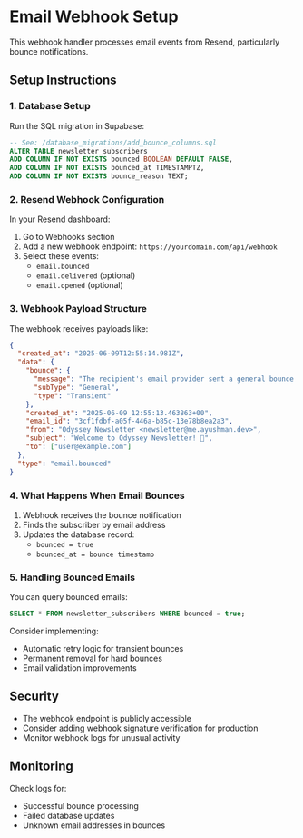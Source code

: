 # Email Webhook Setup

This webhook handler processes email events from Resend, particularly bounce notifications.

## Setup Instructions

### 1. Database Setup
Run the SQL migration in Supabase:
```sql
-- See: /database_migrations/add_bounce_columns.sql
ALTER TABLE newsletter_subscribers 
ADD COLUMN IF NOT EXISTS bounced BOOLEAN DEFAULT FALSE,
ADD COLUMN IF NOT EXISTS bounced_at TIMESTAMPTZ,
ADD COLUMN IF NOT EXISTS bounce_reason TEXT;
```

### 2. Resend Webhook Configuration
In your Resend dashboard:
1. Go to Webhooks section
2. Add a new webhook endpoint: `https://yourdomain.com/api/webhook`
3. Select these events:
   - `email.bounced`
   - `email.delivered` (optional)
   - `email.opened` (optional)

### 3. Webhook Payload Structure

The webhook receives payloads like:
```json
{
  "created_at": "2025-06-09T12:55:14.981Z",
  "data": {
    "bounce": {
      "message": "The recipient's email provider sent a general bounce message...",
      "subType": "General",
      "type": "Transient"
    },
    "created_at": "2025-06-09 12:55:13.463863+00",
    "email_id": "3cf1fdbf-a05f-446a-b85c-13e78b8ea2a3",
    "from": "Odyssey Newsletter <newsletter@me.ayushman.dev>",
    "subject": "Welcome to Odyssey Newsletter! 🚀",
    "to": ["user@example.com"]
  },
  "type": "email.bounced"
}
```

### 4. What Happens When Email Bounces

1. Webhook receives the bounce notification
2. Finds the subscriber by email address
3. Updates the database record:
   - `bounced = true`
   - `bounced_at = bounce timestamp`

### 5. Handling Bounced Emails

You can query bounced emails:
```sql
SELECT * FROM newsletter_subscribers WHERE bounced = true;
```

Consider implementing:
- Automatic retry logic for transient bounces
- Permanent removal for hard bounces
- Email validation improvements

## Security

- The webhook endpoint is publicly accessible
- Consider adding webhook signature verification for production
- Monitor webhook logs for unusual activity

## Monitoring

Check logs for:
- Successful bounce processing
- Failed database updates
- Unknown email addresses in bounces
